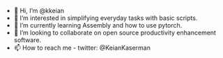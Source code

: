 - 👋 Hi, I’m @kkeian
- 👀 I’m interested in simplifying everyday tasks with basic scripts.
- 🌱 I’m currently learning Assembly and how to use pytorch.
- 💞️ I’m looking to collaborate on open source productivity enhancement software.
- 📫 How to reach me - twitter: @KeianKaserman

<!---
kkeian/kkeian is a ✨ special ✨ repository because its `README.md` (this file) appears on your GitHub profile.
You can click the Preview link to take a look at your changes.
--->
